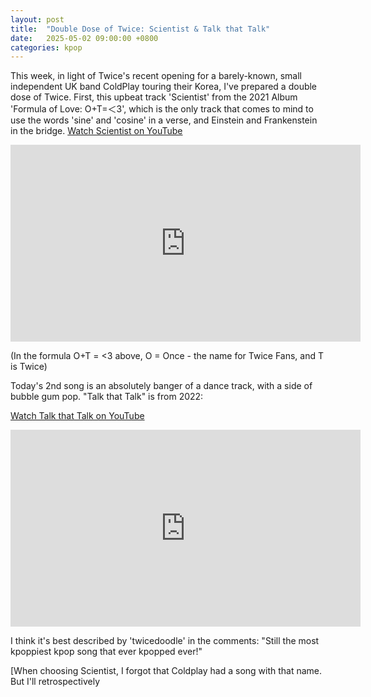 ```yaml
---
layout: post
title:  "Double Dose of Twice: Scientist & Talk that Talk"
date:   2025-05-02 09:00:00 +0800
categories: kpop
---
```


This week, in light of Twice's recent opening for a barely-known, small independent UK band ColdPlay touring their Korea, I've prepared a double dose of Twice. First, this upbeat track 'Scientist' from the 2021 Album 'Formula of Love: O+T=＜3', which is the only track that comes to mind to use the words 'sine' and 'cosine' in a verse, and Einstein and Frankenstein in the bridge. <a href="https://www.youtube.com/watch?v=vPwaXytZcgI">Watch Scientist on YouTube</a>

<iframe width="560" height="315" src="https://www.youtube.com/embed/vPwaXytZcgI" title="YouTube video player" frameborder="0" allowfullscreen></iframe>

(In the formula O+T = &lt;3 above, O = Once - the name for Twice Fans, and T is Twice)

Today's 2nd song is an absolutely banger of a dance track, with a side of bubble gum pop. "Talk that Talk" is from 2022:

<a href="https://www.youtube.com/watch?v=k6jqx9kZgPM">Watch Talk that Talk on YouTube</a>

<iframe width="560" height="315" src="https://www.youtube.com/embed/k6jqx9kZgPM" title="YouTube video player" frameborder="0" allowfullscreen></iframe>

I think it's best described by 'twicedoodle' in the comments: "Still the most kpoppiest kpop song that ever kpopped ever!"

[When choosing Scientist, I forgot that Coldplay had a song with that name. But I'll retrospectively